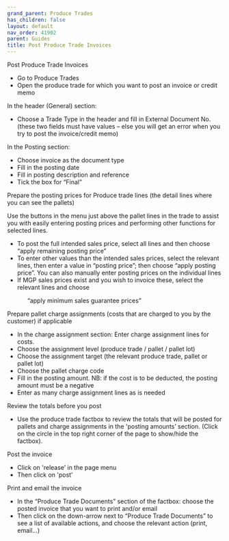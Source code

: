```yaml
---
grand_parent: Produce Trades
has_children: false
layout: default
nav_order: 41902
parent: Guides
title: Post Produce Trade Invoices
---
```


Post Produce Trade Invoices

* Go to Produce Trades
* Open the produce trade for which you want to post an invoice or credit memo




In the header (General) section:

* Choose a Trade Type in the header and fill in External Document No. (these two fields must have values – else you will get an error when you try to post the invoice/credit memo)




In the Posting section:

* Choose invoice as the document type
* Fill in the posting date
* Fill in posting description and reference
* Tick the box for “Final”




Prepare the posting prices for Produce trade lines (the detail lines where you can see the pallets)

Use the buttons in the menu just above the pallet lines in the trade to assist you with easily entering posting prices and performing other functions for selected lines.




* To post the full intended sales price, select all lines and then choose “apply remaining posting price”
* To enter other values than the intended sales prices, select the relevant lines, then enter a value in “posting price”; then choose “apply posting price”. You can also manually enter posting prices on the individual lines
* If MGP sales prices exist and you wish to invoice these, select the relevant lines and choose

            “apply minimum sales guarantee prices”




Prepare pallet charge assignments (costs that are charged to you by the customer) if applicable

* In the charge assignment section: Enter charge assignment lines for costs.
* Choose the assignment level (produce trade / pallet / pallet lot)
* Choose the assignment target (the relevant produce trade, pallet or pallet lot)
* Choose the pallet charge code
* Fill in the posting amount. NB: if the cost is to be deducted, the posting amount must be a negative
* Enter as many charge assignment lines as is needed



Review the totals before you post

* Use the produce trade factbox to review the totals that will be posted for pallets and charge assignments in the 'posting amounts’ section. (Click on the circle in the top right corner of the page to show/hide the factbox).



Post the invoice

* Click on 'release’ in the page menu
* Then click on 'post’




Print and email the invoice

* In the “Produce Trade Documents” section of the factbox: choose the posted invoice that you want to print and/or email
* Then click on the down-arrow next to “Produce Trade Documents” to see a list of available actions, and choose the relevant action (print, email…)